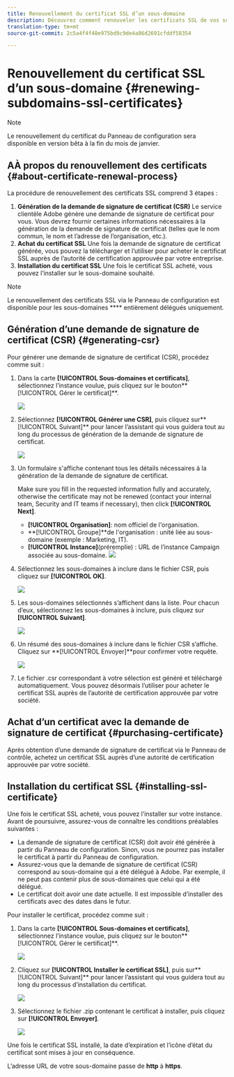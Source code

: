 ```yaml
---
title: Renouvellement du certificat SSL d’un sous-domaine
description: Découvrez comment renouveler les certificats SSL de vos sous-domaines
translation-type: tm+mt
source-git-commit: 2c5a4f4f48e975bd9c9de4a86d2691cfddf58354

---
```



# Renouvellement du certificat SSL d’un sous-domaine {#renewing-subdomains-ssl-certificates}

>[!NOTE]
>
>Le renouvellement du certificat du Panneau de configuration sera disponible en version bêta à la fin du mois de janvier.

## AÀ propos du renouvellement des certificats {#about-certificate-renewal-process}

La procédure de renouvellement des certificats SSL comprend 3 étapes :

1. **Génération de la demande de signature de certificat (CSR)**
Le service clientèle Adobe génère une demande de signature de certificat pour vous. Vous devrez fournir certaines informations nécessaires à la génération de la demande de signature de certificat (telles que le nom commun, le nom et l’adresse de l’organisation, etc.).
1. **Achat du certificat SSL**
Une fois la demande de signature de certificat générée, vous pouvez la télécharger et l’utiliser pour acheter le certificat SSL auprès de l’autorité de certification approuvée par votre entreprise.
1. **Installation du certificat SSL**
Une fois le certificat SSL acheté, vous pouvez l’installer sur le sous-domaine souhaité.

>[!NOTE]
>
>Le renouvellement des certificats SSL via le Panneau de configuration est disponible pour les sous-domaines **** entièrement délégués uniquement.

## Génération d’une demande de signature de certificat (CSR) {#generating-csr}

Pour générer une demande de signature de certificat (CSR), procédez comme suit :

1. Dans la carte **[!UICONTROL Sous-domaines et certificats]**, sélectionnez l’instance voulue, puis cliquez sur le bouton**[!UICONTROL  Gérer le certificat]**.

   ![](assets/renewal1.png)

1. Sélectionnez **[!UICONTROL Générer une CSR]**, puis cliquez sur**[!UICONTROL  Suivant]** pour lancer l’assistant qui vous guidera tout au long du processus de génération de la demande de signature de certificat.

   ![](assets/renewal2.png)

1. Un formulaire s&#39;affiche contenant tous les détails nécessaires à la génération de la demande de signature de certificat.

   Make sure you fill in the requested information fully and accurately, otherwise the certificate may not be renewed (contact your internal team, Security and IT teams if necessary), then click **[!UICONTROL Next]**.

   * **[!UICONTROL Organisation]**: nom officiel de l&#39;organisation.
   * **[!UICONTROL Groupe]**de l&#39;organisation : unité liée au sous-domaine (exemple : Marketing, IT).
   * **[!UICONTROL Instance]**(préremplie) : URL de l’instance Campaign associée au sous-domaine.
   ![](assets/renewal3.png)

1. Sélectionnez les sous-domaines à inclure dans le fichier CSR, puis cliquez sur **[!UICONTROL OK]**.

   ![](assets/renewal4.png)

1. Les sous-domaines sélectionnés s’affichent dans la liste. Pour chacun d’eux, sélectionnez les sous-domaines à inclure, puis cliquez sur **[!UICONTROL Suivant]**.

   ![](assets/renewal5.png)

1. Un résumé des sous-domaines à inclure dans le fichier CSR s’affiche. Cliquez sur **[!UICONTROL Envoyer]**pour confirmer votre requête.

   ![](assets/renewal6.png)

1. Le fichier .csr correspondant à votre sélection est généré et téléchargé automatiquement. Vous pouvez désormais l’utiliser pour acheter le certificat SSL auprès de l’autorité de certification approuvée par votre société.

## Achat d’un certificat avec la demande de signature de certificat {#purchasing-certificate}

Après obtention d’une demande de signature de certificat via le Panneau de contrôle, achetez un certificat SSL auprès d’une autorité de certification approuvée par votre société.

## Installation du certificat SSL {#installing-ssl-certificate}

Une fois le certificat SSL acheté, vous pouvez l’installer sur votre instance. Avant de poursuivre, assurez-vous de connaître les conditions préalables suivantes :

* La demande de signature de certificat (CSR) doit avoir été générée à partir du Panneau de configuration. Sinon, vous ne pourrez pas installer le certificat à partir du Panneau de configuration.
* Assurez-vous que la demande de signature de certificat (CSR) correspond au sous-domaine qui a été délégué à Adobe. Par exemple, il ne peut pas contenir plus de sous-domaines que celui qui a été délégué.
* Le certificat doit avoir une date actuelle. Il est impossible d’installer des certificats avec des dates dans le futur.

Pour installer le certificat, procédez comme suit :

1. Dans la carte **[!UICONTROL Sous-domaines et certificats]**, sélectionnez l’instance voulue, puis cliquez sur le bouton**[!UICONTROL  Gérer le certificat]**.

   ![](assets/renewal1.png)

1. Cliquez sur **[!UICONTROL Installer le certificat SSL]**, puis sur**[!UICONTROL  Suivant]** pour lancer l’assistant qui vous guidera tout au long du processus d’installation du certificat.

   ![](assets/install1.png)

1. Sélectionnez le fichier .zip contenant le certificat à installer, puis cliquez sur **[!UICONTROL Envoyer]**.

   ![](assets/install2.png)

Une fois le certificat SSL installé, la date d’expiration et l’icône d’état du certificat sont mises à jour en conséquence.

L’adresse URL de votre sous-domaine passe de **http** à **https**.
